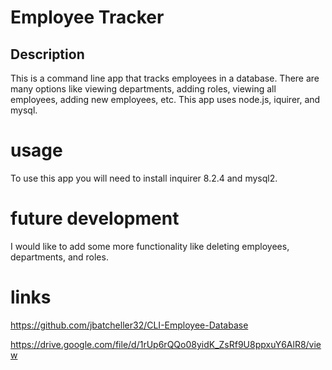 # Employee Tracker

## Description 
This is a command line app that tracks employees in a database. There are many options like viewing departments, adding roles, viewing all employees, adding new employees, etc.
This app uses node.js, iquirer, and mysql.

# usage
To use this app you will need to install inquirer 8.2.4 and mysql2. 

# future development
I would like to add some more functionality like deleting employees, departments, and roles. 

# links

https://github.com/jbatcheller32/CLI-Employee-Database

https://drive.google.com/file/d/1rUp6rQQo08yidK_ZsRf9U8ppxuY6AlR8/view





